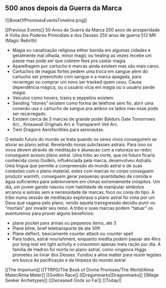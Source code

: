 ## 500 anos depois da Guerra da Marca
![[BookOfPromisesEventsTimeline.png]]

[[Previous Events]]
50 Anos de Guerra da Marca
200 anos de prosperidade
A Volta dos Poderes Primodiais e dos Deuses
250 anos de guerra
512 MR (Magic Rebirth)
  
- Magia ou canalização religiosa either banida em algumas cidades e geralmente mal olhada, minor magic ou healing as vezes recebe um passe mas pode ser que cobrem fees pra castar magia.
- Aparelhagem por cartucho e marcas ainda existem mas são mais caros.
- Cartuchos de magias fortes pedem uma troca em sangue alem do cartucho ser preenchido com sangue e a marca apagada, para recarregar ou comprar um novo ser tracked quem usou. Causa dependência mágica, ou o usuário vicia em magia ou o usuário perde magia.
- Veículos como hovers, trains e zeppelins existem.
- Sending “stones” existem como forma de telefone sem fio, abrir uma conexão usa o cartucho de sangue pra ambos os lados mas esse pode ser recarregado.
- Existem cerca de 3 marcas de grande poder Baldurs Gate Tomorrows Arc., Krosawall Originals Arc e Transparent Veil Arc.
- Twin Dragons Aerofacilities para aeronautas.
  
O estado futuro do mundo se trata quando os seres vivos conseguirem se aturar ao plano astral. Revelando novas subclasses astrais. Para isso os vivos devem através de meditação e atunacao com a natureza ao redor, conseguem acesso plano astral. Uma tribo ao norte, que no futuro ficaria conhecida como Godkin, influênciada pela marca, desenvolveu Astralis. Uma língua que permite a compreensão do mundo astral e de suas conexões com o plano material, estes com marcas no corpo conseguem produzir warmth, conseguem gerar pequenas quantidades de comida e água suficientes para sobreviverem em climas extremamente inóspitos. Um dia, um jovem garoto nasceu com habilidade de manipular símbolos arcanos e astrais sem a necessidade de marcas, foco ou coisa do tipo. A tribo numa sessão de meditação explorava o plano astral foi vista por um Deus que vagava pelo plano, vendo aquela transgressão decidiu punir os “mortais” por invadir seu reino.
A tribo e suas marcas podem “tatuar” os aventureiros para prover alguns benefícios:
- plane pocket para armas ou pequenos items, ate 3
- Plane blink, brief teletransporte de ate 30ft
- Plane deflect, basicamente counter attack ou counter spell
- Para todos, astral nourishment, enquanto medita podem passar ate 4hrs por long rest em light activity e consomem apenas meia ração por dia.
A familia de Hadron foi morta no plano astral, como vinganca Higgs prometeu se livrar dos Deuses. Fundou a alma matter para reunir legiões em busca da pacificação e da limpeza do mundo astral.
  
[[The Imperium]]
[[TTRPG/The Book of Divine Promises/The World/Alma Mater/Alma Mater]]
[[Godkin Race]]
[[Dragonmarks|Dragonmarks]]
[[Mage Seeker Archetypes]]
[[Deceased Gods so Far]]
[[Today]]
